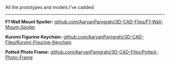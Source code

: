 All the prototypes and models I've cadded

***

**F1 Wall Mount Spoiler:**
[github.com/AaryanPanigrahi/3D-CAD-Files/F1-Wall-Mount-Spoiler](https://github.com/AaryanPanigrahi/3D-CAD-Files/wiki/F1-Wall-Mount-Spoiler)

**Kuromi Figurine Keychain:**
[github.com/AaryanPanigrahi/3D-CAD-Files/Kuromi-Figurine-Keychain](https://github.com/AaryanPanigrahi/3D-CAD-Files/wiki/Kuromi-Figurine-Keychain)

**Potted Photo Frame:**
[github.com/AaryanPanigrahi/3D-CAD-Files/Potted-Photo-Frame](https://github.com/AaryanPanigrahi/3D-CAD-Files/wiki/Potted-Photo-Frame)
